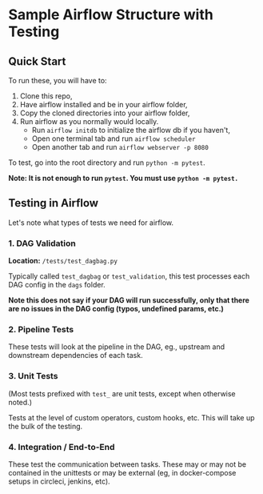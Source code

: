 # Sample Airflow Structure with Testing

## Quick Start

To run these, you will have to:

1. Clone this repo,
2. Have airflow installed and be in your airflow folder,
3. Copy the cloned directories into your airflow folder,
4. Run airflow as you normally would locally.
   - Run `airflow initdb` to initialize the airflow db if you haven't,
   - Open one terminal tab and run `airflow scheduler`
   - Open another tab and run `airflow webserver -p 8080`

To test, go into the root directory and run `python -m pytest`.

**Note: It is not enough to run `pytest`. You must use `python -m pytest.`**

## Testing in Airflow

Let's note what types of tests we need for airflow.

### 1. DAG Validation

**Location:** `/tests/test_dagbag.py`

Typically called `test_dagbag` or `test_validation`, this test processes each DAG config in the `dags` folder.

**Note this does not say if your DAG will run successfully, only that there are no issues in the DAG config (typos, undefined params, etc.)**

### 2. Pipeline Tests

These tests will look at the pipeline in the DAG, eg., upstream and downstream dependencies of each task.

### 3. Unit Tests

(Most tests prefixed with `test_` are unit tests, except when otherwise noted.)

Tests at the level of custom operators, custom hooks, etc. This will take up the bulk of the testing.

### 4. Integration / End-to-End

These test the communication between tasks. These may or may not be contained in the unittests or may be external (eg, in docker-compose setups in circleci, jenkins, etc).
